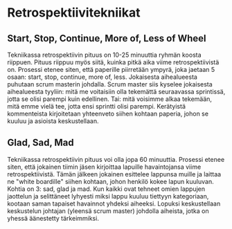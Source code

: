 # Retrospektiivitekniikat

## Start, Stop, Continue, More of, Less of Wheel

Tekniikassa retrospektiivin pituus on 10-25 minuuttia ryhmän koosta riippuen. 
Pituus riippuu myös siitä, kuinka pitkä aika viime retrospektiivistä on. Prosessi etenee siten, että paperille piirretään ympyrä, 
joka jaetaan 5 osaan: start, stop, continue, more of, less. Jokaisesta aihealueesta puhutaan scrum masterin johdalla. Scrum master 
siis kyselee jokaisesta aihealueesta tyyliin: mitä me voitaisiin olla tekemättä seuraavassa sprintissä, jotta se olisi parempi 
kuin edellinen. Tai: mitä voisimme alkaa tekemään, mitä emme vielä tee, jotta ensi sprintti olisi parempi. Kerätyistä kommenteista 
kirjoitetaan yhteenveto siihen kohtaan paperia, johon se kuuluu ja asioista keskustellaan.


## Glad, Sad, Mad

Tekniikassa retrospektiivin pituus voi olla jopa 60 minuuttia. Prosessi etenee siten, että jokainen tiimin jäsen kirjoittaa lapuille 
havaintojansa viime retrospektiivistä. Tämän jälkeen jokainen esittelee lappunsa muille ja laittaa ne "white boardille" siihen kohtaan, 
johon henkilö kokee lapun kuuluvan. Kohtia on 3: sad, glad ja mad. Kun kaikki ovat tehneet omien lappujen jaottelun ja selittäneet lyhyesti miksi 
lappu kuuluu tiettyyn kategoriaan, kootaan saman tapaiset havainnot yhdeksi aiheeksi. 
Lopuksi keskustellaan keskustelun johtajan (yleensä scrum master) johdolla aiheista, jotka on yhessä äänestetty tärkeimmiksi. 
